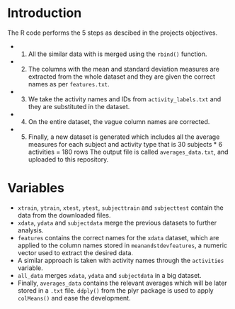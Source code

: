 # Introduction
 
 The R code performs the 5 steps as descibed in the projects objectives.
 
 * 1) All the similar data with is merged using the `rbind()` function. 
 * 2) The columns with the mean and standard deviation measures are extracted from the whole dataset and they are given the correct names as per `features.txt`.
 * 3) We take the activity names and IDs from `activity_labels.txt` and they are substituted in the dataset.
 * 4) On the entire dataset, the vague column names are corrected.
 * 5) Finally, a new dataset is generated which includes all the average measures for each subject and activity type that is 
      30 subjects * 6 activities = 180 rows
      The output file is called `averages_data.txt`, and uploaded to this repository.
 
 # Variables
 
 * `xtrain`, `ytrain`, `xtest`, `ytest`, `subjecttrain` and `subjecttest` contain the data from the downloaded files.
 * `xdata`, `ydata` and `subjectdata` merge the previous datasets to further analysis.
 * `features` contains the correct names for the `xdata` dataset, which are applied to the column names stored in `meanandstdevfeatures`, a numeric vector used to extract the desired data.
 * A similar approach is taken with activity names through the `activities` variable.
 * `all_data` merges `xdata`, `ydata` and `subjectdata` in a big dataset.
 * Finally, `averages_data` contains the relevant averages which will be later stored in a `.txt` file. `ddply()` from the plyr package is used to apply `colMeans()` and ease the development.
